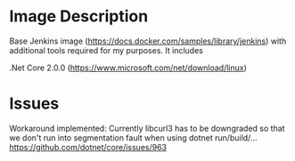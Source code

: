 # Image Description
Base Jenkins image (https://docs.docker.com/samples/library/jenkins) with additional tools required for my purposes. It includes

   .Net Core 2.0.0 (https://www.microsoft.com/net/download/linux)

# Issues
Workaround implemented: Currently libcurl3 has to be downgraded so that we don't run into segmentation fault when using dotnet run/build/...
https://github.com/dotnet/core/issues/963